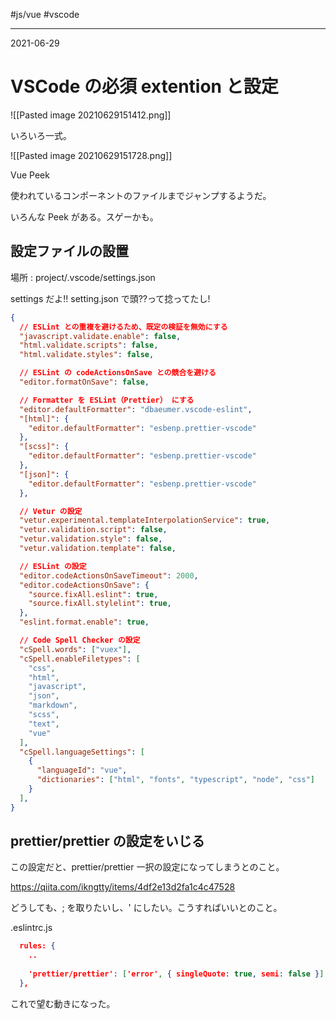 #js/vue  #vscode 

---
2021-06-29

# VSCode の必須 extention と設定

![[Pasted image 20210629151412.png]]

いろいろ一式。

![[Pasted image 20210629151728.png]]

Vue Peek 

使われているコンポーネントのファイルまでジャンプするようだ。

いろんな Peek がある。スゲーかも。

## 設定ファイルの設置

場所 : project/.vscode/settings.json    

settings だよ!! setting.json で頭??って捻ってたし!

```json
{
  // ESLint との重複を避けるため、既定の検証を無効にする
  "javascript.validate.enable": false,
  "html.validate.scripts": false,
  "html.validate.styles": false,

  // ESLint の codeActionsOnSave との競合を避ける
  "editor.formatOnSave": false,

  // Formatter を ESLint（Prettier） にする
  "editor.defaultFormatter": "dbaeumer.vscode-eslint",
  "[html]": {
    "editor.defaultFormatter": "esbenp.prettier-vscode"
  },
  "[scss]": {
    "editor.defaultFormatter": "esbenp.prettier-vscode"
  },
  "[json]": {
    "editor.defaultFormatter": "esbenp.prettier-vscode"
  },

  // Vetur の設定
  "vetur.experimental.templateInterpolationService": true,
  "vetur.validation.script": false,
  "vetur.validation.style": false,
  "vetur.validation.template": false,

  // ESLint の設定
  "editor.codeActionsOnSaveTimeout": 2000,
  "editor.codeActionsOnSave": {
    "source.fixAll.eslint": true,
    "source.fixAll.stylelint": true,
  },
  "eslint.format.enable": true,

  // Code Spell Checker の設定
  "cSpell.words": ["vuex"],
  "cSpell.enableFiletypes": [
    "css",
    "html",
    "javascript",
    "json",
    "markdown",
    "scss",
    "text",
    "vue"
  ],
  "cSpell.languageSettings": [
    {
      "languageId": "vue",
      "dictionaries": ["html", "fonts", "typescript", "node", "css"]
    }
  ],
}
```

## prettier/prettier の設定をいじる

この設定だと、prettier/prettier 一択の設定になってしまうとのこと。

https://qiita.com/ikngtty/items/4df2e13d2fa1c4c47528

どうしても、; を取りたいし、' にしたい。こうすればいいとのこと。

.eslintrc.js
```json
  rules: {
    ..
	  
    'prettier/prettier': ['error', { singleQuote: true, semi: false }],
  },
```

これで望む動きになった。
